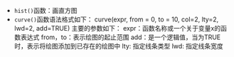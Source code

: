 * `hist()`函数：画直方图
* `curve()`函数语法格式如下：
curve(expr, from = 0, to = 10, col=2, lty=2, lwd=2, add=TRUE)
主要的参数如下：
expr：函数名称或一个关于变量x的函数表达式
from，to：表示绘图的起止范围
add：是一个逻辑值，当为TRUE时，表示将绘图添加到已存在的绘图中
lty: 指定线条类型
lwd: 指定线条宽度

